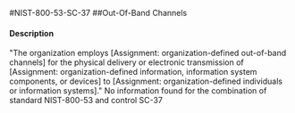 #NIST-800-53-SC-37
##Out-Of-Band Channels
#### Description
"The organization employs [Assignment: organization-defined out-of-band channels] for the physical delivery or electronic transmission of [Assignment: organization-defined information, information system components, or devices] to [Assignment: organization-defined individuals or information systems]."
No information found for the combination of standard NIST-800-53 and control SC-37
